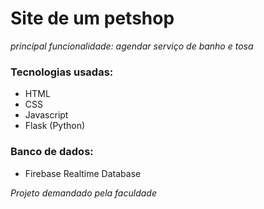 # Site de um petshop
_principal funcionalidade: agendar serviço de banho e tosa_

### Tecnologias usadas:
* HTML
* CSS
* Javascript
* Flask (Python)

### Banco de dados:
* Firebase Realtime Database

*Projeto demandado pela faculdade*